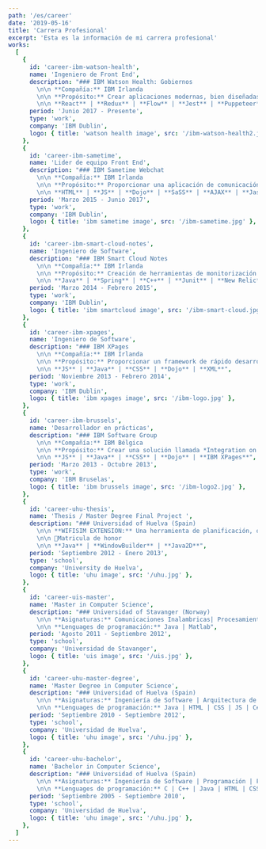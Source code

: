 ```yaml
---
path: '/es/career'
date: '2019-05-16'
title: 'Carrera Profesional'
excerpt: 'Esta es la información de mi carrera profesional'
works:
  [
    {
      id: 'career-ibm-watson-health',
      name: 'Ingeniero de Front End',
      description: "### IBM Watson Health: Gobiernos
        \n\n **Compañía:** IBM Irlanda
        \n\n **Propósito:** Crear aplicaciones modernas, bien diseñadas, localizables y mantenibles para mejorar la calidad de la sanidad y servicios humanos de nuestros clientes gubernamentales.
        \n\n **React** | **Redux** | **Flow** | **Jest** | **Puppeteer**",
      period: 'Junio 2017 - Presente',
      type: 'work',
      company: 'IBM Dublin',
      logo: { title: 'watson health image', src: '/ibm-watson-health2.jpg' },
    },
    {
      id: 'career-ibm-sametime',
      name: 'Lider de equipo Front End',
      description: "### IBM Sametime Webchat
        \n\n **Compañía:** IBM Irlanda
        \n\n **Propósito:** Proporcionar una aplicación de comunicación y colaboración para empresas llamada Sametime. Proporcionar también la integración de Sametime a otros productos de IBM.
        \n\n **HTML** | **JS** | **Dojo** | **SaSS** | **AJAX** | **Jasmine**",
      period: 'Marzo 2015 - Junio 2017',
      type: 'work',
      company: 'IBM Dublin',
      logo: { title: 'ibm sametime image', src: '/ibm-sametime.jpg' },
    },
    {
      id: 'career-ibm-smart-cloud-notes',
      name: 'Ingeniero de Software',
      description: "### IBM Smart Cloud Notes
        \n\n **Compañía:** IBM Irlanda
        \n\n **Propósito:** Creación de herramientas de monitorización para los sistemas centrales de IBM e-mail Cloud.
        \n\n **Java** | **Spring** | **C++** | **Junit** | **New Relic**",
      period: 'Marzo 2014 - Febrero 2015',
      type: 'work',
      company: 'IBM Dublin',
      logo: { title: 'ibm smartcloud image', src: '/ibm-smart-cloud.jpg' },
    },
    {
      id: 'career-ibm-xpages',
      name: 'Ingeniero de Software',
      description: "### IBM XPages
        \n\n **Compañía:** IBM Irlanda
        \n\n **Propósito:** Proporcionar un framework de rápido desarrollo web orientado a componentes que permita que los datos de IBM Notes y las bases de datos relacionales se muestren en todos los navegador y plataformas.
        \n\n **JS** | **Java** | **CSS** | **Dojo** | **XML**",
      period: 'Noviembre 2013 - Febrero 2014',
      type: 'work',
      company: 'IBM Dublin',
      logo: { title: 'ibm xpages image', src: '/ibm-logo.jpg' },
    },
    {
      id: 'career-ibm-brussels',
      name: 'Desarrollador en prácticas',
      description: "### IBM Software Group
        \n\n **Compañía:** IBM Bélgica
        \n\n **Propósito:** Crear una solución llamada *Integration on the Glass* que integra la información y herramientas más relevantes que los managers de IBM Benelux utilizan diariamente.
        \n\n **JS** | **Java** | **CSS** | **Dojo** | **IBM XPages**",
      period: 'Marzo 2013 - Octubre 2013',
      type: 'work',
      company: 'IBM Bruselas',
      logo: { title: 'ibm brussels image', src: '/ibm-logo2.jpg' },
    },
    {
      id: 'career-uhu-thesis',
      name: 'Thesis / Master Degree Final Project ',
      description: "### Universidad of Huelva (Spain)
        \n\n **WIFISIM EXTENSION:** Una herramienta de planificación, optimización y despliegue de comunicaciones inalámbricas.
        \n\n 🥇Matricula de honor
        \n\n **Java** | **WindowBuilder** | **Java2D**",
      period: 'Septiembre 2012 - Enero 2013',
      type: 'school',
      company: 'University de Huelva',
      logo: { title: 'uhu image', src: '/uhu.jpg' },
    },
    {
      id: 'career-uis-master',
      name: 'Master in Computer Science',
      description: "### Universidad of Stavanger (Norway)
        \n\n **Asignaturas:** Comunicaciones Inalambricas| Procesamiento de Imagenes | Seguridad de redes | Sistemas distribuidos | Análisis de fiabilidad | Reconición de patrones
        \n\n **Lenguages de programación:** Java | Matlab",
      period: 'Agosto 2011 - Septiembre 2012',
      type: 'school',
      company: 'Universidad de Stavanger',
      logo: { title: 'uis image', src: '/uis.jpg' },
    },
    {
      id: 'career-uhu-master-degree',
      name: 'Master Degree in Computer Science',
      description: "### Universidad of Huelva (Spain)
        \n\n **Asignaturas:** Ingeniería de Software | Arquitectura de computadores | Inteligencia artificial | Estructuras de datos | Redes | Bases de datos | Compiladores
        \n\n **Lenguages de programación:** Java | HTML | CSS | JS | C#",
      period: 'Septiembre 2010 - Septiembre 2012',
      type: 'school',
      company: 'Universidad de Huelva',
      logo: { title: 'uhu image', src: '/uhu.jpg' },
    },
    {
      id: 'career-uhu-bachelor',
      name: 'Bachelor in Computer Science',
      description: "### Universidad of Huelva (Spain)
        \n\n **Asignaturas:** Ingeniería de Software | Programación | Fundamento de los computadores | Estructuras de datos | Sistemas operativos | Bases de datos
        \n\n **Lenguages de programación:** C | C++ | Java | HTML | CSS | JS | C#",
      period: 'Septiembre 2005 - Septiembre 2010',
      type: 'school',
      company: 'Universidad de Huelva',
      logo: { title: 'uhu image', src: '/uhu.jpg' },
    },
  ]
---
```

